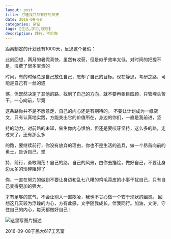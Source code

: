 ```yaml
---
layout: post
title: 打造我井然有序的每天
date: 2016-09-08
categories: 杂记
tags: [生活,学习,理想]
description: 践行，不后悔
---
```



距离制定的计划还有1000天，反思这个暑假：

此刻回想，两月的暑假真快，虽然有收获，但是似乎效率太低，对时间的把握不足，浪费了很多宝贵的

时间，有的时候总是自己放任自己，忘却了自己的目标。现在静思，考研之路，可能是自己有一丝的遗

憾，但既然决定了其他的路，找到了自己的方向，就不要再张目四顾，只管埋头苦干，一心向前，毕竟

这条路你并不是不愿意走，自己的内心还是有期待的。
不要让计划成为一纸空文，只有认真地实践，方能突出它的价值所在，身边的你们，一直是我前进，坚

持的动力。对前路的未知，催生你内心惧怕，但还是要咬牙坚持，这么多的路，走过来了，还有那么多

的路，要继续前行，你没有放弃的理由，你也不是生活的逃兵，做一个昂首向前的勇士，告诉自己，坚

持，前行，勇敢闯荡！自己的路，自己的风景，由你去描绘，做好自己，不要让身边太多的琐碎阻碍了

你，一直在努力的做到不要让身边和乱七八糟的鸡毛蒜皮的小事干扰自己，只有自己变得更加的强大，

才有足够的底气，不会让别人一直欺凌，我也不甘心做一个安于现状的幽灵。
回想这几天较为浮躁的内心，方有此感，文字随我成长，伴我同行。加油，文涛，守住自己的内心，每天都做好自己！

![这里写图片描述](http://img.blog.csdn.net/20161217220801230?watermark/2/text/aHR0cDovL2Jsb2cuY3Nkbi5uZXQvd3d0MTg4MTE3MDc5NzE=/font/5a6L5L2T/fontsize/400/fill/I0JBQkFCMA==/dissolve/70/gravity/SouthEast)

2016-09-08于民大617工艺室
